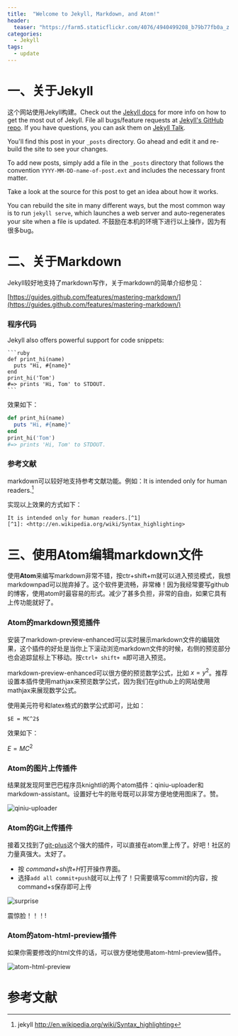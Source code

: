```yaml
---
title:  "Welcome to Jekyll, Markdown, and Atom!"
header:
  teaser: "https://farm5.staticflickr.com/4076/4940499208_b79b77fb0a_z.jpg"
categories:
  - Jekyll
tags:
  - update
---
```


# 一、关于Jekyll

这个网站使用Jekyll构建。Check out the [Jekyll docs][jekyll-docs] for more info on how to get the most out of Jekyll. File all bugs/feature requests at [Jekyll's GitHub repo][jekyll-gh]. If you have questions, you can ask them on [Jekyll Talk][jekyll-talk].

[jekyll-docs]: http://jekyllrb.com/docs/home
[jekyll-gh]:   https://github.com/jekyll/jekyll
[jekyll-talk]: https://talk.jekyllrb.com/


You'll find this post in your `_posts` directory. Go ahead and edit it and re-build the site to see your changes.

To add new posts, simply add a file in the `_posts` directory that follows the convention `YYYY-MM-DD-name-of-post.ext` and includes the necessary front matter.

Take a look at the source for this post to get an idea about how it works.

You can rebuild the site in many different ways, but the most common way is to run `jekyll serve`, which launches a web server and auto-regenerates your site when a file is updated. 不鼓励在本机的环境下进行以上操作，因为有很多bug。

# 二、关于Markdown

Jekyll较好地支持了markdown写作，关于markdown的简单介绍参见：

[https://guides.github.com/features/mastering-markdown/](https://guides.github.com/features/mastering-markdown/)

### 程序代码

Jekyll also offers powerful support for code snippets:

    ```ruby
    def print_hi(name)
      puts "Hi, #{name}"
    end
    print_hi('Tom')
    #=> prints 'Hi, Tom' to STDOUT.
    ```

效果如下：

```ruby
def print_hi(name)
  puts "Hi, #{name}"
end
print_hi('Tom')
#=> prints 'Hi, Tom' to STDOUT.
```

### 参考文献

markdown可以较好地支持参考文献功能。例如：It is intended only for human readers.[^1]

[^1]: jekyll <http://en.wikipedia.org/wiki/Syntax_highlighting>

实现以上效果的方式如下：

```
It is intended only for human readers.[^1]
[^1]: <http://en.wikipedia.org/wiki/Syntax_highlighting>
```

# 三、使用Atom编辑markdown文件

使用**Atom**来编写markdown非常不错，按ctr+shift+m就可以进入预览模式，我想markdownpad可以抛弃掉了。这个软件更流畅，非常棒！因为我经常要写github的博客，使用atom时最容易的形式。减少了甚多负担，非常的自由，如果它具有上传功能就好了。

### Atom的markdown预览插件

安装了markdown-preview-enhanced可以实时展示markdown文件的编辑效果，这个插件的好处是当你上下滚动浏览markdown文件的时候，右侧的预览部分也会追踪鼠标上下移动。按```ctrl+ shift+ m```即可进入预览。

markdown-preview-enhanced可以很方便的预览数学公式，比如 $x = y^2$。推荐设置本插件使用mathjax来预览数学公式，因为我们在github上的网站使用mathjax来展现数学公式。

使用美元符号和latex格式的数学公式即可，比如：

    $E = MC^2$

效果如下：

$E = MC^2$


### Atom的图片上传插件

结果就发现阿里巴巴程序员knightli的两个atom插件：qiniu-uploader和markdown-assistant。设置好七牛的账号既可以非常方便地使用图床了。赞。

![qiniu-uploader](http://oaf2qt3yk.bkt.clouddn.com/1895b6670f7276a1f10903cf1305e686.png)

### Atom的Git上传插件

接着又找到了[git-plus](https://atom.io/packages/git-plus)这个强大的插件，可以直接在atom里上传了。好吧！社区的力量真强大。太好了。

- 按 *command+shift+H*打开操作界面。
- 选择`add all commit+push`就可以上传了！只需要填写commit的内容，按command+s保存即可上传

![surprise](http://oaf2qt3yk.bkt.clouddn.com/7497f687c919c447882fd0abd4d68bc2.png)

震惊脸！！！!


### Atom的atom-html-preview插件

如果你需要修改的html文件的话，可以很方便地使用atom-html-preview插件。

![atom-html-preview](http://oaf2qt3yk.bkt.clouddn.com/d832f904c15079ed7f38816a5407c1b6.png)

# 参考文献
